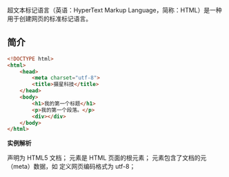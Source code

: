 超文本标记语言（英语：HyperText Markup Language，简称：HTML）是一种用于创建网页的标准标记语言。

## 简介

```html
<!DOCTYPE html>
<html>
    <head>
        <meta charset="utf-8">
        <title>摄星科技</title>
    </head>
    <body>
        <h1>我的第一个标题</h1>
        <p>我的第一个段落。</p>
        <div></div>
    </body>
</html>
```

**实例解析**

<!DOCTYPE html> 声明为 HTML5 文档；<html> 元素是 HTML 页面的根元素；<head> 元素包含了文档的元（meta）数据，如 <meta charset="utf-8"> 定义网页编码格式为 utf-8；<title> 元素描述了文档的标题；<body> 元素包含了可见的页面内容；<h1> 元素定义一个大标题；<p> 元素定义一个段落

注：在浏览器的页面上使用键盘上的 F12 按键开启调试模式，就可以看到组成标签。



## HTML 元素

| 开始标签 *             | 元素内容     | 结束标签 * |
| :--------------------- | :----------- | :--------- |
| <p>                    | 这是一个段落 | </p>       |
| <a href="default.htm"> | 这是一个链接 | </a>       |
| <br>                   | 换行         |            |

开始标签常被称为**起始标签（opening tag），**结束标签常称为**闭合标签（closing tag）**。
**HTML 元素语法**

- HTML 元素以**开始标签**起始

- HTML 元素以**结束标签**终止

- ** 元素的内容**是开始标签与结束标签之间的内容

- 某些 HTML 元素**具有空内容（empty content）**

- 空元素**在开始标签中进行关闭**（以开始标签的结束而结束）

- 大多数 HTML 元素可拥有**属性**

**提示**

不要忘记结束标签

没有内容的元素叫空元素

使用小写标签



## HTML 属性

属性是 HTML 元素提供的附加信息。

- HTML 元素可以设置属性
- 属性可以在元素中添加附加信息
- 属性一般描述于开始标签
- 属性总是以名称/值对的形式出现，比如：name="value"。

**属性实例**

HTML 链接由 <a> 标签定义。链接的地址在 href 属性中指定：

```html
<a href="http://www.runoob.com">这是一个链接</a>
```



## HTML区块

HTML 可以通过 <div> 和 <span>将元素组合起来。其中， <div> 元素是块级(block-level)元素，定义了文档的区域，它可用于组合其他 HTML 元素的容器。<span> 元素是内联(inline)元素，用来组合文档中的行内元素，可用作文本的容器。

**HTML 区块元素**
大多数 HTML 元素被定义为块级元素或内联元素。

块级元素在浏览器显示时，通常会以**新行**来开始（和结束）。

实例: <h1>, <p>, <ul>, <table>

**HTML 内联元素**
内联元素在显示时通常**不会以新行**开始。

实例: <b>, <td>, <a>, <img>